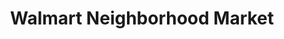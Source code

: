 ---
title: "Walmart Neighborhood Market"
url: /montgomery/walmart-neighborhood-market/
shop: supermarket
---